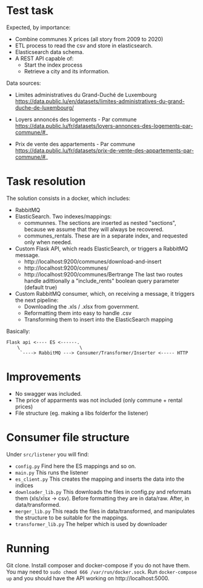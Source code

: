 # Test task

Expected, by importance: 
* Combine communes X prices (all story from 2009 to 2020)
* ETL process to read the csv and store in elasticsearch.
* Elasticsearch data schema.
* A REST API capable of:
    * Start the index process
    *  Retrieve a city and its information.

Data sources:

* Limites administratives du Grand-Duché de Luxembourg
https://data.public.lu/en/datasets/limites-administratives-du-grand-duche-de-luxembourg/

* Loyers annoncés des logements - Par commune
https://data.public.lu/fr/datasets/loyers-annonces-des-logements-par-commune/#_

* Prix de vente des appartements - Par commune
https://data.public.lu/fr/datasets/prix-de-vente-des-appartements-par-commune/#_


# Task resolution

The solution consists in a docker, which includes:
* RabbitMQ
* ElasticSearch. Two indexes/mappings:
    * communnes. The sections are inserted as nested "sections", because we assume that they will always be recovered.
    * communes_rentals. These are in a separate index, and requested only when needed.
* Custom Flask API, which reads ElasticSearch, or triggers a RabbitMQ message.
    * http://localhost:9200/communes/download-and-insert
    * http://localhost:9200/communes/
    * http://localhost:9200/communes/Bertrange
    The last two routes handle adittionally a "include_rents" boolean query parameter (default true)
* Custom RabbitMQ consumer, which, on receiving a message, it triggers the next pipeline:
    * Downloading the .xls / .xlsx from government.
    * Reformatting them into easy to handle .csv
    * Transforming them to insert into the ElasticSearch mapping


Basically:
```
Flask api <---- ES <------.
    \                      \
     `----> RabbitMQ ---> Consumer/Transformer/Inserter <----- HTTP
```

# Improvements

* No swagger was included.
* The price of apparments was not included (only commune + rental prices)
* File structure (eg. making a libs folderfor the listener)

# Consumer file structure
Under `src/listener` you will find:

* `config.py` Find here the ES mappings and so on.
* `main.py` This runs the listener
* `es_client.py` This creates the mapping and inserts the data into the indices
* `downloader_lib.py` This downloads the files in config.py and reformats them (xls/xlsx -> csv). Before formatting they are in data/raw. After, in data/transformed.
* `merger_lib.py` This reads the files in data/transformed, and manipulates the structure to be suitable for the mappings.
* `transformer_lib.py` The helper which is used by downloader

# Running

Git clone.
Install composer and docker-compose if you do not have them.
You may need to `sudo chmod 666 /var/run/docker.sock`.
Run `docker-compose up` and you should have the API working on http://localhost:5000.

